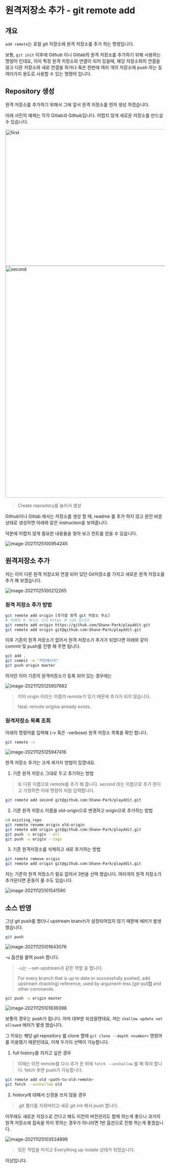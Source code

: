 # 원격저장소 추가 - git remote add

## 개요

`add remote`는 로컬 git 저장소에 원격 저장소를 추가 하는 명령입니다. 

보통, `git init` 이후에 Github 이나 Gitlab의 원격 저장소를 추가하기 위해 사용하는 명령어 인데요, 이미 특정 원격 저장소와 연결이 되어 있을때, 해당 저장소와의 연결을 끊고 다른 저장소와 새로 연결을 하거나 혹은 한번에 여러 개의 저장소에 push 하는 등 여러가지 용도로 사용할 수 있는 명령어 입니다.

## Repository 생성

원격 저장소를 추가하기 위해서 그에 앞서 원격 저장소를 먼저 생성 하겠습니다.

아래 사진의 예제는 각각 Gitlab과 Github입니다. 어렵지 않게 새로운 저장소를 만드실 수 있습니다.

<img src="https://raw.githubusercontent.com/Shane-Park/mdblog/main/devops/git/remote-add.assets/image-20211125095445626.webp" alt="first" width=750 height=430>

<img src="https://raw.githubusercontent.com/Shane-Park/mdblog/main/devops/git/remote-add.assets/image-20211125124244286.webp" alt="second" height="730" width="750">

> Create repository를 눌러서 생성

Github이나 Gitlab 에서는 저장소를 생성 할 때, readme 를 추가 하지 않고 완전 비운 상태로 생성하면 아래와 같은 instruction을 보여줍니다.

덕분에 어렵지 않게 필요한 내용들을 찾아 보고 힌트를 얻을 수 있습니다.

![image-20211125100954245](https://raw.githubusercontent.com/Shane-Park/mdblog/main/devops/git/remote-add.assets/image-20211125100954245.webp)

## 원격저장소 추가

저는 이미 다른 원격 저장소와 연결 되어 있던 Git저장소를 가지고 새로운 원격 저장소를 추가 해 보겠습니다.

![image-20211125100212265](https://raw.githubusercontent.com/Shane-Park/mdblog/main/devops/git/remote-add.assets/image-20211125100212265.webp)

### 원격 저장소 추가 방법

```bash
git remote add origin [추가할 원격 git 저장소 주소]
# 아래의 두 예시는 각각 https 와 ssh 입니다.
git remote add origin https://github.com/Shane-Park/playddit.git
git remote add origin git@github.com:Shane-Park/playddit.git
```

이후 기존의 원격 저장소가 없어서 원격 저장소가 추가가 되었다면 아래와 같이 commit 및 push를 진행 해 주면 됩니다.

```bash
git add .
git commit -m "커밋메시지"
git push origin master

```

하지만 이미 기존의 원격저장소가 등록 되어 있는 경우에는

![image-20211125125907662](https://raw.githubusercontent.com/Shane-Park/mdblog/main/devops/git/remote-add.assets/image-20211125125907662.webp)

> 이미 origin 이라는 이름의 remote가 있기 때문에 추가가 되지 않습니다.
>
> fatal: remote origina already exists.

### 원격저장소 목록 조회

아래의 명령어를 입력해 (-v 혹은 -verbose) 원격 저장소 목록을 확인 합니다.

```bash
git remote -v
```

![image-20211125125947416](https://raw.githubusercontent.com/Shane-Park/mdblog/main/devops/git/remote-add.assets/image-20211125125947416.webp)

원격 저장소 추가는 크게 세가지 방법이 있겠네요.

1) 기존 원격 저장소 그대로 두고 추가하는 방법

> 또 다른 이름으로 remote를 추가 해 줍니다. second 라는 이름으로 추가 한다고 가정하면 아래 명령어 처럼 입력합니다.

```bash
git remote add second git@github.com:Shane-Park/playddit.git
```

2. 기존 원격 저장소 이름을 old-origin으로 변경하고 origin으로 추가하는 방법

```bash
cd existing_repo
git remote rename origin old-origin
git remote add origin git@github.com:Shane-Park/playddit.git
git push -u origin --all
git push -u origin --tags

```

3. 기존 원격저장소를 삭제하고 새로 추가하는 방법

```bash
git remote remove origin
git remote add origin git@github.com:Shane-Park/playddit.git

```

저는 기존의 원격 저장소가 필요 없어서 3번을 선택 했습니다. 여러개의 원격 저장소가 추가된다면 혼동이 올 수도 있습니다.

![image-20211125101541590](https://raw.githubusercontent.com/Shane-Park/mdblog/main/devops/git/remote-add.assets/image-20211125101541590.webp)

## 소스 반영

그냥 git push를 했더니 upstream branch가 설정되어있지 않기 때문에 에러가 발생했습니다.

```bash
git push
```

![image-20211125101643076](https://raw.githubusercontent.com/Shane-Park/mdblog/main/devops/git/remote-add.assets/image-20211125101643076.webp)

-u 옵션을 붙여 push 합니다. 

> -u는 --set-upstream과 같은 역할 을 합니다.
>
> For every branch that is up to date or successfully pushed, add upstream (tracking) reference, used by argument-less [git-pull[1\]](https://git-scm.com/docs/git-pull) and other commands.

```bash
git push -u origin master
```

![image-20211125101839398](https://raw.githubusercontent.com/Shane-Park/mdblog/main/devops/git/remote-add.assets/image-20211125101839398.webp)

보통의 경우는 push가 됩니다. 아마 대부분 되셨을텐데요, 저는 `shallow update not allowed` 에러가 발생 했습니다.

그 이유는 해당 git repository 를 clone 할때 `git clone --depth <number>` 명령어를 이용했기 때문인데요,  이제 두가지 선택이 가능합니다.

1. full history를 지키고 싶은 경우

> 이때는 이전 remote를 다시 추가 한 뒤에 `fetch --unshallow` 를 해 줘야 합니다. fetch 후엔 push가 가능합니다.

```bash
git remote add old <path-to-old-remote>
git fetch --unshallow old

```

2. history에 대해서 신경을 쓰지 않을 경우

> .git 폴더를 지워버리고 새로 git init 해서 push 합니다.

아무래도 새로운 저장소로 간다고 해도 이전의 버전관리도 함께 하는게 좋으니 과거의 원격 저장소에 접속을 하지 못하는 경우가 아니라면 1번 옵션으로 진행 하는게 좋겠습니다.

![image-20211125103534899](https://raw.githubusercontent.com/Shane-Park/mdblog/main/devops/git/remote-add.assets/image-20211125103534899.webp)

> 모든 작업을 마치고 Everything up-todate 상태가 되었습니다.

이상입니다.